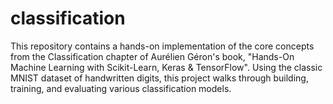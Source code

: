 # classification
This repository contains a hands-on implementation of the core concepts from the Classification chapter of Aurélien Géron's book, "Hands-On Machine Learning with Scikit-Learn, Keras &amp; TensorFlow". Using the classic MNIST dataset of handwritten digits, this project walks through building, training, and evaluating various classification models.
